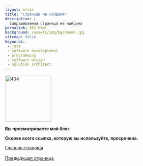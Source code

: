 ```yaml
---
layout: error
title: "Страница не найдена"
description: |
  Запрашиваемая страница не найдена
permalink: 404.html
background: /assets/img/bg/desk6.jpg
sitemap: false
keywords:
 - java
 - software developtment
 - programming
 - software design
 - solution architect
---
```


<p><img src="{{ site.baseurl }}/assets/img/404.png" alt="404" width="150" height="150"></p>

<p itemprop="description" class="subtitle shadow-text animasi-in-opacity">
  <b>Вы просматриваете мой блог.</b>
</p>
<p itemprop="description" class="subtitle shadow-text animasi-in-opacity">
  <b>Скорее всего ссылка, которую вы используйте, просрочена.</b>
</p>
<a href="/" class="btn-link shadow-text animasi-in-zoom">Главная страница</a>
<br /> <br />
<a href="javascript:history.back()" class="btn-link shadow-text animasi-in-zoom">Предыдущая страница</a>